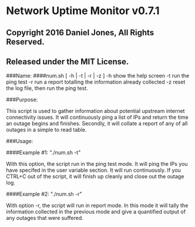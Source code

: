 # Network Uptime Monitor v0.7.1
## Copyright 2016 Daniel Jones, All Rights Reserved.
## Released under the MIT License.


###Name:
####num.sh [ -h | -t | -r | -z ]
	-h show the help screen
	-t run the ping test
	-r run a report totalling the information already collected
	-z reset the log file, then run the ping test.

###Purpose:

 This script is used to gather information about potential upstream
 internet connectivity issues. It will continuously ping a list of IPs
 and return the time an outage begins and finishes. Secondly, it will
 collate a report of any of all outages in a simple to read table.

###Usage:

####Example #1: "./num.sh -t"

 With this option, the script run in the ping test mode. It will ping the IPs
 you have specifed in the user variable section. It will run continuously. If
 you CTRL+C out of the script, it will finish up cleanly and close out the
 outage log.

####Example #2: "./num.sh -r"

 With option -r, the script will run in report mode. In this mode it will
 tally the information collected in the previous mode and give a quantified
 output of any outages that were suffered.

